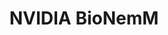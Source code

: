---
title: "NVIDIA BioNemM"
linkTitle: "NVIDIA BioNeMo"
description: "Deploying and managing servers dedicated to performing inference tasks for machine learning models."
weight: 30
type: docs
notoc: true
tags:
    - NVIDIA
    - BioNeMo on GKE
    - Blueprints
draft: false
---